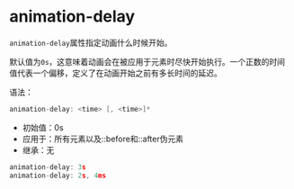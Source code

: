 animation-delay
========

`animation-delay`属性指定动画什么时候开始。

默认值为`0s`，这意味着动画会在被应用于元素时尽快开始执行。一个正数的时间值代表一个偏移，定义了在动画开始之前有多长时间的延迟。

语法：

```c
animation-delay: <time> [, <time>]*
```

 - 初始值：0s
 - 应用于：所有元素以及::before和::after伪元素
 - 继承：无

```c
animation-delay: 3s
animation-delay: 2s, 4ms
```